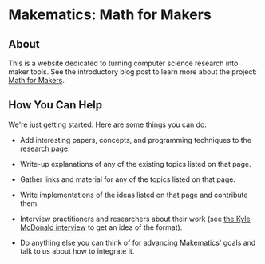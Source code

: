 # Makematics: Math for Makers

## About

This is a website dedicated to turning computer science research into maker tools. See the introductory blog post to learn more about the project: [Math for Makers](http://www.makematics.com/2012/03/23/math-for-makers/).

## How You Can Help

We're just getting started. Here are some things you can do:

* Add interesting papers, concepts, and programming techniques to the [research page](http://makematics.com/research/).

* Write-up explanations of any of the existing topics listed on that page.

* Gather links and material for any of the topics listed on that page.

* Write implementations of the ideas listed on that page and contribute them.

* Interview practitioners and researchers about their work (see [the Kyle McDonald interview](http://makematics.com/research/facetracker) to get an idea of the format).

* Do anything else you can think of for advancing Makematics' goals and talk to us about how to integrate it.